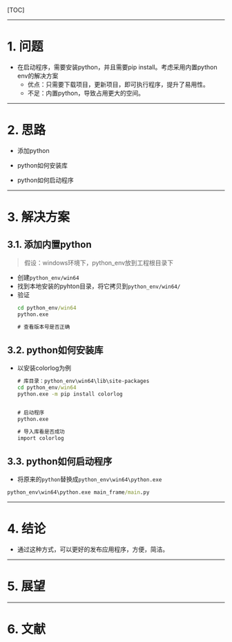 [TOC]

------------------------------------------------------------------------------

# 1. 问题
* 在启动程序，需要安装python，并且需要pip install。考虑采用内置python env的解决方案
  * 优点：只需要下载项目，更新项目，即可执行程序，提升了易用性。
  * 不足：内置python，导致占用更大的空间。



------------------------------------------------------------------------------

# 2. 思路

* 添加python

* python如何安装库

* python如何启动程序




------------------------------------------------------------------------------

# 3. 解决方案

## 3.1. 添加内置python
> 假设：windows环境下，python_env放到工程根目录下
* 创建`python_env/win64`
* 找到本地安装的pyhton目录，将它拷贝到`python_env/win64/`
* 验证
  ~~~bat
  cd python_env/win64
  python.exe
  
  # 查看版本号是否正确
  ~~~


## 3.2. python如何安装库

* 以安装colorlog为例
  ~~~bat
  # 库目录：python_env\win64\lib\site-packages
  cd python_env/win64
  python.exe -m pip install colorlog


  # 启动程序
  python.exe

  # 导入库看是否成功
  import colorlog
  ~~~


## 3.3. python如何启动程序

* 将原来的`python`替换成`python_env\win64\python.exe`
~~~bat
python_env\win64\python.exe main_frame/main.py
~~~



------------------------------------------------------------------------------

# 4. 结论

* 通过这种方式，可以更好的发布应用程序，方便，简洁。


------------------------------------------------------------------------------

# 5. 展望





------------------------------------------------------------------------------

# 6. 文献


